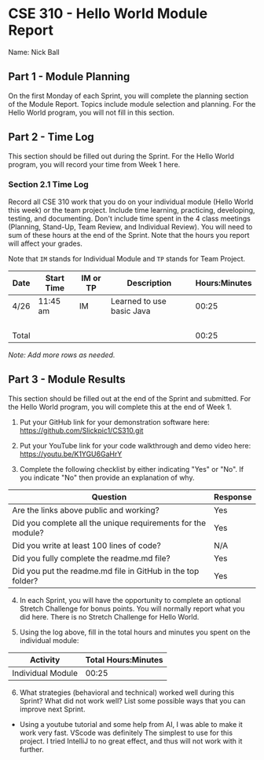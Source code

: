 # CSE 310 - Hello World Module Report

Name: Nick Ball

## Part 1 - Module Planning

On the first Monday of each Sprint, you will complete the planning section of the Module Report.  Topics include module selection and planning.  For the Hello World program, you will not fill in this section.

## Part 2 - Time Log

This section should be filled out during the Sprint. For the Hello World program, you will record your time from Week 1 here.

### Section 2.1 Time Log

Record all CSE 310 work that you do on your individual module (Hello World this week) or the team project.  Include time learning, practicing, developing, testing, and documenting.  Don't include time spent in the 4 class meetings (Planning, Stand-Up, Team Review, and Individual Review).  You will need to sum of these hours at the end of the Sprint. Note that the hours you report will affect your grades.

Note that `IM` stands for Individual Module and `TP` stands for Team Project.

| Date  | Start Time | IM or TP | Description               | Hours:Minutes |
|-------|------------|----------|---------------------------|---------------|
| 4/26  | 11:45 am   | IM       | Learned to use basic Java | 00:25         |
|       |            |          |                           |               |
|       |            |          |                           |               |
|       |            |          |                           |               |
|       |            |          |                           |               |
| Total |            |          |                           | 00:25         |

_Note: Add more rows as needed._

## Part 3 - Module Results

This section should be filled out at the end of the Sprint and submitted.  For the Hello World program, you will complete this at the end of Week 1.

1. Put your GitHub link for your demonstration software here: 
  https://github.com/Slickpic1/CS310.git

2. Put your YouTube link for your code walkthrough and demo video here: https://youtu.be/K1YGU6GaHrY

3. Complete the following checklist by either indicating "Yes" or "No".  If you indicate "No" then provide an explanation of why.

|Question                                                    |Response|
|------------------------------------------------------------|--------|
|Are the links above public and working?                     |  Yes   |
|Did you complete all the unique requirements for the module?|  Yes   |
|Did you write at least 100 lines of code?                   | N/A    |
|Did you fully complete the readme.md file?                  |  Yes   |
|Did you put the readme.md file in GitHub in the top folder? |  Yes   |

4. In each Sprint, you will have the opportunity to complete an optional Stretch Challenge for bonus points.  You will normally report what you did here.  There is no Stretch Challenge for Hello World.

5. Using the log above, fill in the total hours and minutes you spent on the individual module:

|Activity         |Total Hours:Minutes|
|-----------------|-------------------|
|Individual Module|    00:25          |


6. What strategies (behavioral and technical) worked well during this Sprint?  What did not work well?  List some possible ways that you can improve next Sprint.
  - Using a youtube tutorial and some help from AI, I was able to make it work very fast. VScode was definitely
    The simplest to use for this project. I tried IntelliJ to no great effect, and thus will not work with it 
    further.
